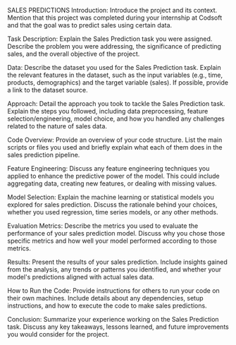 SALES PREDICTIONS
Introduction: Introduce the project and its context. Mention that this project was completed during your internship at Codsoft and that the goal was to predict sales using certain data.

Task Description: Explain the Sales Prediction task you were assigned. Describe the problem you were addressing, the significance of predicting sales, and the overall objective of the project.

Data: Describe the dataset you used for the Sales Prediction task. Explain the relevant features in the dataset, such as the input variables (e.g., time, products, demographics) and the target variable (sales). If possible, provide a link to the dataset source.

Approach: Detail the approach you took to tackle the Sales Prediction task. Explain the steps you followed, including data preprocessing, feature selection/engineering, model choice, and how you handled any challenges related to the nature of sales data.

Code Overview: Provide an overview of your code structure. List the main scripts or files you used and briefly explain what each of them does in the sales prediction pipeline.

Feature Engineering: Discuss any feature engineering techniques you applied to enhance the predictive power of the model. This could include aggregating data, creating new features, or dealing with missing values.

Model Selection: Explain the machine learning or statistical models you explored for sales prediction. Discuss the rationale behind your choices, whether you used regression, time series models, or any other methods.

Evaluation Metrics: Describe the metrics you used to evaluate the performance of your sales prediction model. Discuss why you chose those specific metrics and how well your model performed according to those metrics.

Results: Present the results of your sales prediction. Include insights gained from the analysis, any trends or patterns you identified, and whether your model's predictions aligned with actual sales data.

How to Run the Code: Provide instructions for others to run your code on their own machines. Include details about any dependencies, setup instructions, and how to execute the code to make sales predictions.

Conclusion: Summarize your experience working on the Sales Prediction task. Discuss any key takeaways, lessons learned, and future improvements you would consider for the project.
